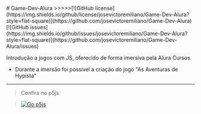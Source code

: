 <div style="text-align=center">
#  Game-Dev-Alura
>>>>>[![GitHub license](https://img.shields.io/github/license/josevictoremiliano/Game-Dev-Alura?style=flat-square)](https://github.com/josevictoremiliano/Game-Dev-Alura)
[![GitHub issues](https://img.shields.io/github/issues/josevictoremiliano/Game-Dev-Alura?style=flat-square)](https://github.com/josevictoremiliano/Game-Dev-Alura/issues)


Introdução a jogos com JS, oferecido de forma imersiva pela Alura Cursos.

 - Durante a imersão foi possivel a criação do jogo  "As Aventuras de Hypista"

***

>Confira no p5js

>[![Go p5js](http://blindedcyclops.neocities.org/p5js-icons/p5-sq-reverse-filled.svg)](https://editor.p5js.org/jvictor2014anon/full/3oHDfG51U)
<div>

